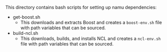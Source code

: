 This directory contains bash scripts for setting up namu dependencies:

-   get-boost.sh
    -   This downloads and extracts Boost and creates a `boost-env.sh` file
        with path variables that can be sourced.
-   build-ncl.sh
    -   This downloads, builds, and installs NCL and creates a `ncl-env.sh`
        file with path variables that can be sourced.
